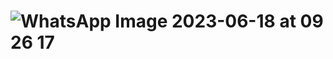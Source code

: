 #  ![WhatsApp Image 2023-06-18 at 09 26 17](https://github.com/Gdawgoriginal/happy-birthday/assets/132225056/aaf2a82e-1310-44c7-b95f-025ab2f18fa7)


